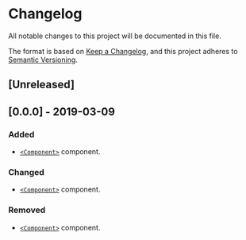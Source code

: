 # Changelog

All notable changes to this project will be documented in this file.

The format is based on [Keep a Changelog](https://keepachangelog.com/en/1.0.0/),
and this project adheres to [Semantic Versioning](https://semver.org/spec/v2.0.0.html).

## [Unreleased]

## [0.0.0] - 2019-03-09

### Added

- [`<Component>`](/) component.

### Changed

- [`<Component>`](/) component.

### Removed

- [`<Component>`](/) component.
